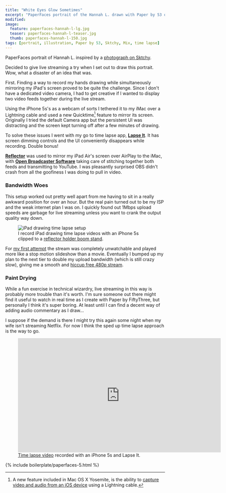 ```yaml
---
title: "White Eyes Glow Sometimes"
excerpt: "PaperFaces portrait of the Hannah L. drawn with Paper by 53 on an iPad."
modified: 
image: 
  feature: paperfaces-hannah-l-lg.jpg
  teaser: paperfaces-hannah-l-teaser.jpg
  thumb: paperfaces-hannah-l-150.jpg
tags: [portrait, illustration, Paper by 53, Sktchy, Mix, time lapse]
---
```


PaperFaces portrait of Hannah L. inspired by a [photograph on Sktchy](http://sktchy.com/7gqmFc).

Decided to give live streaming a try when I set out to draw this portrait. Wow, what a disaster of an idea that was.

First. Finding a way to record my hands drawing while simultaneously mirroring my iPad's screen proved to be quite the challenge. Since I don't have a dedicated video camera, I had to get creative if I wanted to display two video feeds together during the live stream.

Using the iPhone 5s's as a webcam of sorts I tethered it to my iMac over a Lightning cable and used a new Quicktime[^yosemite-capture] feature to mirror its screen. Originally I tried the default Camera app but the persistent UI was distracting and the screen kept turning off after a few minutes of drawing. 

To solve these issues I went with my go to time lapse app, [**Lapse It**](http://lapseit.com). It has screen dimming controls and the UI conveniently disappears while recording. Double bonus!

[**Reflector**](http://www.airsquirrels.com/reflector/) was used to mirror my iPad Air's screen over AirPlay to the iMac, with [**Open Broadcaster Software**](https://obsproject.com/) taking care of stitching together both feeds and transmitting to YouTube. I was pleasantly surprised OBS didn't crash from all the goofiness I was doing to pull in video.

[^yosemite-capture]: A new feature included in Mac OS X Yosemite, is the ability to [capture video and audio from an iOS device](http://9to5mac.com/2015/03/21/how-to-record-video-from-phone-to-mac/) using a Lightning cable.

### Bandwidth Woes

This setup worked out pretty well apart from me having to sit in a really awkward position for over an hour. But the real pain turned out to be my ISP and the weak internet plan I was on. I quickly found out 1Mbps upload speeds are garbage for live streaming unless you want to crank the output quality way down.

<figure>
  <img src="{{ site.url }}/images/ipad-drawing-setup.jpg" alt="iPad drawing time lapse setup">
  <figcaption>I record iPad drawing time lapse videos with an iPhone 5s clipped to a <a href="http://www.amazon.com/gp/product/B005XOIFNW/ref=as_li_tl?ie=UTF8&camp=1789&creative=390957&creativeASIN=B005XOIFNW&linkCode=as2&tag=mademist-20&linkId=LG5MJOGKZTN62QOH" rel="nofollow">reflector holder boom stand</a>.</figcaption>
</figure>

For [my first attempt](https://www.youtube.com/watch?v=FH2H9kHduRs) the stream was completely unwatchable and played more like a stop motion slideshow than a movie. Eventually I bumped up my plan to the next tier to double my upload bandwidth (which is still crazy slow), giving me a smooth and [hiccup free 480p stream](https://www.youtube.com/watch?v=OaLAeb7Pc90).

### Paint Drying

While a fun exercise in technical wizardry, live streaming in this way is probably more trouble than it's worth. I'm sure someone out there might find it useful to watch in real time as I create with Paper by FiftyThree, but personally I think it's super boring. At least until I can find a decent way of adding audio commentary as I draw...

I suppose if the demand is there I might try this again some night when my wife isn't streaming Netflix. For now I think the sped up time lapse approach is the way to go.

<figure >
  <iframe width="640" height="360" src="https://www.youtube.com/embed/Qxpss8umvG4" frameborder="0"> </iframe>
  <figcaption><a href="https://www.youtube.com/watch?v=qhEtbFlxfm4">Time lapse video</a> recorded with an iPhone 5s and Lapse It.</figcaption>
</figure>

{% include boilerplate/paperfaces-5.html %}
